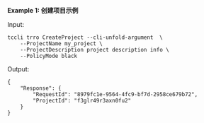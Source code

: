 **Example 1: 创建项目示例**



Input: 

```
tccli trro CreateProject --cli-unfold-argument  \
    --ProjectName my_project \
    --ProjectDescription project description info \
    --PolicyMode black
```

Output: 
```
{
    "Response": {
        "RequestId": "8979fc1e-9564-4fc9-bf7d-2958ce679b72",
        "ProjectId": "f3glr49r3axn0fu2"
    }
}
```


